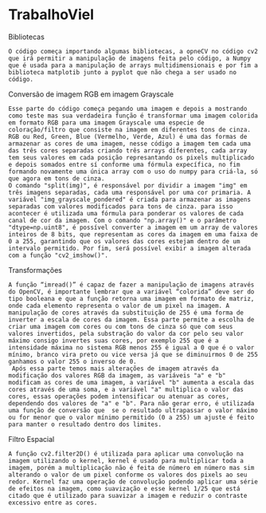 # TrabalhoViel
Bibliotecas

	O código começa importando algumas bibliotecas, a opneCV no código cv2 que irá permitir a manipulação de imagens feita pelo código, a Numpy que é usada para a manipulação de arrays multidimensionais e por fim a biblioteca matplotib junto a pyplot que não chega a ser usado no código.

Conversão de imagem RGB em imagem Grayscale

	Esse parte do código começa pegando uma imagem e depois a mostrando como teste mas sua verdadeira função é transformar uma imagem colorida em formato RGB para uma imagem Grayscale uma especie de coloração/filtro que consiste na imagem em diferentes tons de cinza. RGB ou Red, Green, Blue (Vermelho, Verde, Azul) é uma das formas de armazenar as cores de uma imagem, nesse código a imagem tem cada uma das três cores separadas criando três arrays diferentes, cada array tem seus valores em cada posição represantando os pixels multiplicado e depois somados entre sí conforme uma fórmula expecífica, no fim formando novamente uma única array com o uso do numpy para criá-la, só que agora em tons de cinza.
	O comando "split(img)", é responsável por dividir a imagem "img" em três imagens separadas, cada uma responsável por uma cor primaria. A variável "img_grayscale_pondered" é criada para armazenar as imagens separadas com valores modificados para tons de cinza. para isso acontecer é utilizada uma fórmula para ponderar os valores de cada canal de cor da imagem. Com o comando "np.array()" e o parâmetro "dtype=np.uint8", é possível converter a imagem em um array de valores inteiros de 8 bits, que representam as cores da imagem em uma faixa de 0 a 255, garantindo que os valores das cores estejam dentro de um intervalo permitido. Por fim, será possível exibir a imagem alterada com a função "cv2_imshow()".

Transformações

	A função “imread()” é capaz de fazer a manipulação de imagens através do OpenCV, é importante lembrar que a variável “colorida” deve ser do tipo booleana e que a função retorna uma imagem em formato de matriz, onde cada elemento representa o valor de um pixel na imagem. A manipulação de cores através da substituição de 255 é uma forma de inverter a escala de cores da imagem. Essa parte permite a escolha de criar uma imagem com cores ou com tons de cinza só que com seus valores invertidos, pela substração do valor da cor pelo seu valor máximo consigo invertes suas cores, por exemplo 255 que é a intensidade máxima no sistema RGB menos 255 é igual a 0 que é o valor mínimo, branco vira preto ou vice versa já que se diminuirmos 0 de 255 ganhamos o valor 255 o inverso de 0.
	 Após essa parte temos mais alterações de imagem através da modificação dos valores RGB da imagem, as variáveis "a" e "b" modificam as cores de uma imagem, a variável "b" aumenta a escala das cores através de uma soma, e a variável "a" multiplica o valor das cores, essas operações podem intensificar ou atenuar as cores, dependendo dos valores de "a" e "b". Para não gerar erro, é utilizada uma função de conversão que  se o resultado ultrapassar o valor máximo ou for menor que o valor mínimo permitido (0 a 255) um ajuste é feito para manter o resultado dentro dos limites.


Filtro Espacial

	A função cv2.filter2D() é utilizada para aplicar uma convolução na imagem utilizando o kernel, kernel é usado para multiplicar toda a imagem, porém a multiplicação não é feita de número em número mas sim alterando o valor de um pixel conforme os valores dos pixels ao seu redor. Kernel faz uma operação de convolução podendo aplicar uma série de efeitos na imagem, como suavização e esse kernel 1/25 que está citado que é utilizado para suavizar a imagem e reduzir o contraste excessivo entre as cores. 
